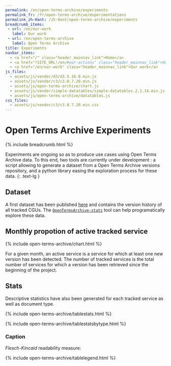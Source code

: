 ```yaml
---
permalink: /en/open-terms-archive/experiments
permalink_fr: /fr/open-terms-archive/experimentations
permalink_zh-Hant: /zh-Hant/open-terms-archive/experiments
breadcrumb_items:
 - url: /en/our-work
   label: Our work
 - url: /en/open-terms-archive
   label: Open Terms Archive
title: Experiments
navbar_items:
  - <a href="/" class="header_mainnav_link">Home</a>
  - <a href="!SITE_URL!/en/#our-actions" class="header_mainnav_link">Our actions</a>
  - <a href="/en/our-work" class="header_mainnav_link">Our work</a>
js_files:
  - assets/js/vendor/d3/d3.5.16.0.min.js
  - assets/js/vendor/c3/c3.0.7.20.min.js
  - assets/js/open-terms-archive/chart.js
  - assets/js/vendor/simple-datatables/simple-datatables.2.1.14.min.js
  - assets/js/open-terms-archive/datatables.js
css_files:
  - assets/js/vendor/c3/c3.0.7.20.min.css
---
```


# Open Terms Archive Experiments

{% include breadcrumb.html %}

Experiments are ongoing so as to produce use cases using Open Terms Archive data. To this end, two tools are currently under development : a script allowing to generate a dataset from a Open Terms Archive versions repository, and a python library easing the exploration process for these data.
{: .text-lg }

## Dataset

A first dataset has been published [here](https://github.com/ambanum/OpenTermsArchive-versions/releases) and contains the version history of all tracked CGUs. The [`OpenTermsArchive-stats`](https://github.com/ambanum/OpenTermsArchive-stats/) tool can help programatically explore these data.

## Monthly propotion of active tracked service

{% include open-terms-archive/chart.html %}

For a given month, an active service is a service for which at least one new version has been detected. The number of tracked services is the total number of services for which a version has been retrieved since the beginning of the project.

## Stats

Descriptive statistics have also been generated for each tracked service as well as document type.

{% include open-terms-archive/tablestats.html %}

{% include open-terms-archive/tablestatsbytype.html %}

### Caption

_Flesch-Kincaid_ readability measure:

{% include open-terms-archive/tablelegend.html %}

